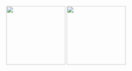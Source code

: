<div align="center">
  <img 
    src="https://streak-stats.demolab.com?user=g-yunjh&date_format=%5BY.%5Dn.j" 
    height="160" />
  <img 
    src="https://github-readme-stats.vercel.app/api/top-langs/?username=g-yunjh&layout=compact" 
    height="160" />
</div>
